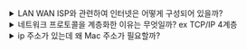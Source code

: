 <details>
<summary>LAN WAN ISP와 관련하여 인터넷은 어떻게 구성되어 있을까?</summary>
<br>
LAN은 사설 네트워크로 여러 컴퓨터들이 스위치를 통하여 연결된다.

여러 LAN들을 공유기가 ISP의 공유기를 통해서 연결된 것이 WAN이다.

ISP는 계층적으로 나뉘는데 결국 각각의 ISP가 담당하는 모든 WAN들은 Tier 1이라고 하는 가장 상위 ISP 네트워크에 연결된다.

이렇게 LAN으로부터 WAN WAN으로부터 Tier 1까지 연결된 네트워크를 인터넷이라고 한다. 

SKT KT 등은 Tier 2 ISP이다.

---

그림으로 배우는 네트워크 원리, 21p
</details>

<details>
<summary>네트워크 프로토콜을 계층화한 이유는 무엇일까? ex TCP/IP 4계층</summary>
<br>

프토로콜을 계층화할 경우 프로토콜을 변경하거나 확장하기가 쉬워진다.

예를 들어 어떤 프로토콜을 변경하거나 기능을 추가 해야 할 경우 그 프로토콜만 신경 쓰면 된다.
</details>    
   
<details>
<summary>ip 주소가 있는데 왜 Mac 주소가 필요할까?</summary>
<br>
사실 Mac 주소 없이 IP 주소만으로도 네트워크가 돌아가게 할 수 있다.

그러나 다음과 같은 문제점이 있다.

1. Mac 주소와 관련된 시스템을 모두 바꿔야 한다.
    
    예를 들어 스위치의 경우 2계층까지만 패킷을 열고 MAC 주소를 확인하도록 되어 있다. 이것을 3계층까지 열고 IP 주소를 확인하게끔 변경이 필요할 것이다.
    
2. 3계층에는 IP만 있는 것이 아니다.
    
    당장만 해도 IPv4에서 IPv6 도입이 논의되는 상황이고, 그외에도 IPX와 같은 다른 방식이 있다. 
    
    그러므로 논리적 새로운 주소 방식이 도입될 때마다 스위치 디자인을 또 바꾸어야 한다. 
    
    그러나 이렇게 계층화를 통해 논리적 주소 방식과 물리적 주소 방식을 나눔으로써 수월하게 확장과 변경이 가능하다.
    

---

[https://networkengineering.stackexchange.com/questions/3329/reason-for-both-a-mac-and-an-ip-address](https://networkengineering.stackexchange.com/questions/3329/reason-for-both-a-mac-and-an-ip-address)

</details>

    